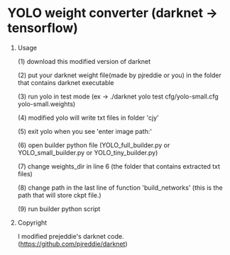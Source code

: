 # YOLO weight converter (darknet -> tensorflow)

1. Usage

   (1) download this modified version of darknet


   (2) put your darknet weight file(made by pjreddie or you) in the folder that contains darknet executable


   (3) run yolo in test mode (ex -> ./darknet yolo test cfg/yolo-small.cfg yolo-small.weights)


   (4) modified yolo will write txt files in folder 'cjy'


   (5) exit yolo when you see 'enter image path:'


   (6) open builder python file (YOLO_full_builder.py or YOLO_small_builder.py or YOLO_tiny_builder.py)


   (7) change weights_dir in line 6 (the folder that contains extracted txt files)


   (8) change path in the last line of function 'build_networks' (this is the path that will store ckpt file.)


   (9) run builder python script

2. Copyright

   
    I modified prejeddie's darknet code. (https://github.com/pjreddie/darknet)

